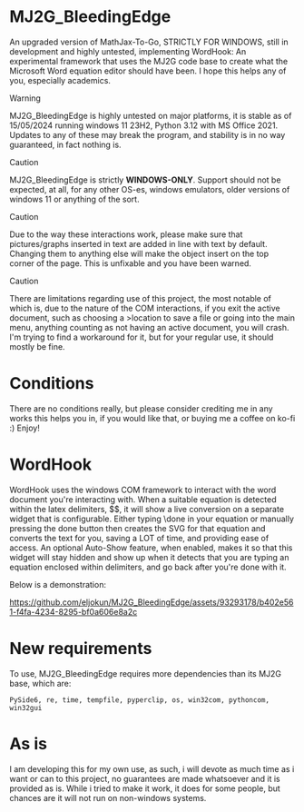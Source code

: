 # MJ2G_BleedingEdge
An upgraded version of MathJax-To-Go, STRICTLY FOR WINDOWS, still in development and highly untested, implementing WordHook: An experimental framework that uses the MJ2G code base to create what the Microsoft Word equation editor should have been.
I hope this helps any of you, especially academics.

>[!WARNING]
>MJ2G_BleedingEdge is highly untested on major platforms, it is stable as of 15/05/2024 running windows 11 23H2, Python 3.12 with MS Office 2021. Updates to any of these may break the program, and stability is in no way guaranteed, in fact nothing is.

>[!CAUTION]
>MJ2G_BleedingEdge is strictly **WINDOWS-ONLY**. Support should not be expected, at all, for any other OS-es, windows emulators, older versions of windows 11 or anything of the sort.

>[!CAUTION]
>Due to the way these interactions work, please make sure that pictures/graphs inserted in text are added in line with text by default. Changing them to anything else will make the object insert on the top corner of the page. This is unfixable and you have been warned.


>[!CAUTION]
>There are limitations regarding use of this project, the most notable of which is, due to the nature of the COM interactions, if you exit the active document, such as choosing a >location to save a file or going into the main menu, anything counting as not having an active document, you will crash. I'm trying to find a workaround for it, but for your regular use, it should mostly be fine.

# Conditions
There are no conditions really, but please consider crediting me in any works this helps you in, if you would like that, or buying me a coffee on ko-fi :) Enjoy!

# WordHook
WordHook uses the windows COM framework to interact with the word document you're interacting with. When a suitable equation is detected within the latex delimiters, $$, it will show a live conversion on a separate widget that is configurable. Either typing \done in your equation or manually pressing the done button then creates the SVG for that equation and converts the text for you, saving a LOT of time, and providing ease of access.
An optional Auto-Show feature, when enabled, makes it so that this widget will stay hidden and show up when it detects that you are typing an equation enclosed within delimiters, and go back after you're done with it.

Below is a demonstration:


https://github.com/eljokun/MJ2G_BleedingEdge/assets/93293178/b402e561-f4fa-4234-8295-bf0a606e8a2c


# New requirements
To use, MJ2G_BleedingEdge requires more dependencies than its MJ2G base, which are:
```
PySide6, re, time, tempfile, pyperclip, os, win32com, pythoncom, win32gui
```

# As is
I am developing this for my own use, as such, i will devote as much time as i want or can to this project, no guarantees are made whatsoever and it is provided as is. While i tried to make it work, it does for some people, but chances are it will not run on non-windows systems.
